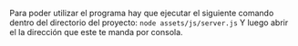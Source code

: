 Para poder utilizar el programa hay que ejecutar el siguiente comando dentro del directorio del proyecto:
`node assets/js/server.js`
Y luego abrir el la dirección que este te manda por consola.